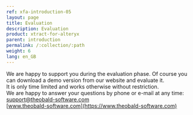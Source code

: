 ```yaml
---
ref: xfa-introduction-05
layout: page
title: Evaluation
description: Evaluation
product: xtract-for-alteryx
parent: introduction
permalink: /:collection/:path
weight: 6
lang: en_GB
---
```


We are happy to support you during the evaluation phase. Of course you can download a demo version from our website and evaluate it. <br>
It is only time limited and works otherwise without restriction.<br>
We are happy to answer your questions by phone or e-mail at any time:
[support@theobald-software.com](mailto:support@theobald-software.com)<br>
[www.theobald-software.com](https://www.theobald-software.com)